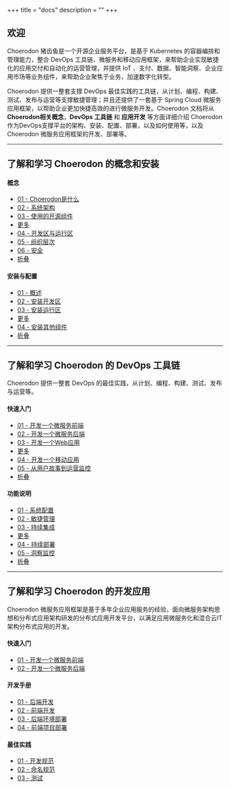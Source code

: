 +++
title = "docs"
description = ""
+++

## 欢迎

Choerodon 猪齿鱼是一个开源企业服务平台，是基于 Kubernetes 的容器编排和管理能力，整合 DevOps 工具链、微服务和移动应用框架，来帮助企业实现敏捷化的应用交付和自动化的运营管理，并提供 IoT 、支付、数据、智能洞察、企业应用市场等业务组件，来帮助企业聚焦于业务，加速数字化转型。

Choerodon 提供一整套支撑 DevOps 最佳实践的工具链，从计划、编程、构建、测试、发布与运营等支撑敏捷管理；并且还提供了一套基于 Spring Cloud 微服务应用框架，以帮助企业更加快捷高效的进行微服务开发。Choerodon 文档将从**Choerodon相关概念**，**DevOps 工具链** 和 **应用开发** 等方面详细介绍 Choerodon 作为DevOps支撑平台的架构、安装、配置、部署，以及如何使用等，以及 Choerodon 微服务应用框架的开发、部署等。

---
## 了解和学习 Choerodon 的概念和安装

<div class="docs-home">
<div class="row">

<div class="col-md-3">
<h4><i class="fa fa-sitemap"></i>概念</h4>
<ul>
    <li><a href="./concept/choerodon-concept">01 - Choerodon是什么</a></li>
    <li><a href="./concept/choerodon-system-architecture">02 - 系统架构</a></li>
    <li><a href="./concept/choerodon-opensource-component">03 - 使用的开源组件</a></li>
    <li class="more-menu-button"><a href="javascript:void(0)">更多</a></li>
    <li class="more-menu"><a href="./concept/choerodon-development-deployment">04 - 开发区与运行区</a></li>
    <li class="more-menu"><a href="./concept/choerodon-org">05 - 组织层次</a></li>
    <li class="more-menu"><a href="./concept/security">06 - 安全</a></li>
    <li class="less-menu-button"><a href="javascript:void(0)">折叠</a></li>
</ul>
</div>

<div class="col-md-3">
<h4><i class="fa fa-cogs"></i>安装与配置</h4>
<ul>
    <li><a href="./installation-configuration">01 - 概述</a></li>
    <li><a href="./installation-configuration/development-install-guide">02 - 安装开发区</a></li>
    <li><a href="./installation-configuration/deployment-install-guide">03 - 安装运行区</a></li>
    <li class="more-menu-button"><a href="javascript:void(0)">更多</a></li>
    <li class="more-menu"><a href="./installation-configuration/components/">04 - 安装其他组件</a></li>
    <!--<li class="more-menu"><a href="#">05 - 迁移</a></li>
    <li class="more-menu"><a href="#">06 - .deploy.yml文件说明</a></li>
    <li class="more-menu"><a href="#">07 - .gitlab-ci.yml文件说明</a></li>
    <li class="more-menu"><a href="#">08 - Dockerfile文件说明</a></li>-->
    <li class="less-menu-button"><a href="javascript:void(0)">折叠</a></li>
</ul>
</div>

</div>

</div>

---
## 了解和学习 Choerodon 的 DevOps 工具链

Choerodon 提供一整套 DevOps 的最佳实践，从计划、编程、构建、测试、发布与运营等。

<div class="docs-home">
<div class="row">

<div class="col-md-3">
<h4><i class="fa fa-space-shuttle"></i>快速入门</h4>
<ul>
    <li><a href="./quick-start/microservice-front">01 - 开发一个微服务前端</a></li>
    <li><a href="./quick-start/microservice-backend">02 - 开发一个微服务后端</a></li>
    <li><a href="./quick-start/web-application">03 - 开发一个Web应用</a></li>
    <li class="more-menu-button"><a href="javascript:void(0)">更多</a></li>
    <li class="more-menu"><a href="#">04 - 开发一个移动应用</a></li>
    <li class="more-menu"><a href="#">05 - 从用户故事到运营监控</a></li>
    <li class="less-menu-button"><a href="javascript:void(0)">折叠</a></li>
</ul>
</div>

<div class="col-md-3">
<h4><i class="fas fa-user-circle"></i>功能说明</h4>
<ul>
    <li><a href="./user-guide/system-configuration">01 - 系统配置</a></li>
    <li><a href="./user-guide/scrum">02 - 敏捷管理</a></li>
    <li><a href="./user-guide/continuous-integration">03 - 持续集成</a></li>
    <li class="more-menu-button"><a href="javascript:void(0)">更多</a></li>
    <li class="more-menu"><a href="./user-guide/continuous-deployment">04 - 持续部署</a></li>
    <li class="more-menu" ><a href="./user-guide/洞察监控">05 - 洞察监控</a></li>
    <li class="less-menu-button"><a href="javascript:void(0)">折叠</a></li>
</ul>
</div>
</div>
</div>

---
## 了解和学习 Choerodon 的开发应用

Choerodon 微服务应用框架是基于多年企业应用服务的经验，面向微服务架构思想和分布式应用架构研发的分布式应用开发平台，以满足应用微服务化和混合云IT架构分布式应用的开发。

<div class="docs-home">
<div class="row">

<div class="col-md-3">
<h4><i class="fa fa-space-shuttle"></i>快速入门</h4>
<ul>
    <li><a href="./quick-start/microservice-front">01 - 开发一个微服务前端</a></li>
    <li><a href="./quick-start/microservice-backend">02 - 开发一个微服务后端</a></li>
</ul>
</div>

<div class="col-md-3">
<h4><i class="fas fa-terminal"></i>开发手册</h4>
<ul>
    <li><a href="./development-guide/backend">01 - 后端开发</a></li>
    <li><a href="./development-guide/front">02 - 前端开发</a></li>
    <li><a href="./development-guide/backend-environment-deployment">03 - 后端环境部署</a></li>
    <li><a href="./development-guide/front-environment-deployment">04 - 前端项目部署</a></li>
</ul>
</div>

<div class="col-md-3">
<h4><i class="far fa-thumbs-up"></i>最佳实践</h4>
<ul>
    <li><a href="#">01 - 开发规范</a></li>
    <li><a href="#">02 - 命名规范</a></li>
    <li><a href="#">03 - 测试</a></li>
</ul>
</div>
</div>

</div>